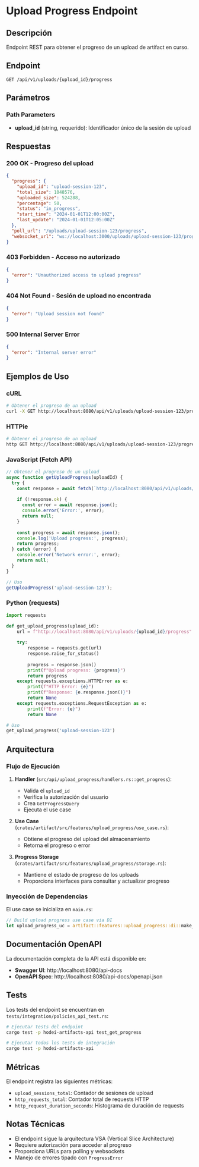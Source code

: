 # Upload Progress Endpoint

## Descripción

Endpoint REST para obtener el progreso de un upload de artifact en curso.

## Endpoint

```
GET /api/v1/uploads/{upload_id}/progress
```

## Parámetros

### Path Parameters

- **upload_id** (string, requerido): Identificador único de la sesión de upload

## Respuestas

### 200 OK - Progreso del upload

```json
{
  "progress": {
    "upload_id": "upload-session-123",
    "total_size": 1048576,
    "uploaded_size": 524288,
    "percentage": 50,
    "status": "in_progress",
    "start_time": "2024-01-01T12:00:00Z",
    "last_update": "2024-01-01T12:05:00Z"
  },
  "poll_url": "/uploads/upload-session-123/progress",
  "websocket_url": "ws://localhost:3000/uploads/upload-session-123/progress/ws"
}
```

### 403 Forbidden - Acceso no autorizado

```json
{
  "error": "Unauthorized access to upload progress"
}
```

### 404 Not Found - Sesión de upload no encontrada

```json
{
  "error": "Upload session not found"
}
```

### 500 Internal Server Error

```json
{
  "error": "Internal server error"
}
```

## Ejemplos de Uso

### cURL

```bash
# Obtener el progreso de un upload
curl -X GET http://localhost:8080/api/v1/uploads/upload-session-123/progress
```

### HTTPie

```bash
# Obtener el progreso de un upload
http GET http://localhost:8080/api/v1/uploads/upload-session-123/progress
```

### JavaScript (Fetch API)

```javascript
// Obtener el progreso de un upload
async function getUploadProgress(uploadId) {
  try {
    const response = await fetch(`http://localhost:8080/api/v1/uploads/${uploadId}/progress`);
    
    if (!response.ok) {
      const error = await response.json();
      console.error('Error:', error);
      return null;
    }
    
    const progress = await response.json();
    console.log('Upload progress:', progress);
    return progress;
  } catch (error) {
    console.error('Network error:', error);
    return null;
  }
}

// Uso
getUploadProgress('upload-session-123');
```

### Python (requests)

```python
import requests

def get_upload_progress(upload_id):
    url = f"http://localhost:8080/api/v1/uploads/{upload_id}/progress"
    
    try:
        response = requests.get(url)
        response.raise_for_status()
        
        progress = response.json()
        print(f"Upload progress: {progress}")
        return progress
    except requests.exceptions.HTTPError as e:
        print(f"HTTP Error: {e}")
        print(f"Response: {e.response.json()}")
        return None
    except requests.exceptions.RequestException as e:
        print(f"Error: {e}")
        return None

# Uso
get_upload_progress('upload-session-123')
```

## Arquitectura

### Flujo de Ejecución

1. **Handler** (`src/api/upload_progress/handlers.rs::get_progress`):
   - Valida el `upload_id`
   - Verifica la autorización del usuario
   - Crea `GetProgressQuery`
   - Ejecuta el use case

2. **Use Case** (`crates/artifact/src/features/upload_progress/use_case.rs`):
   - Obtiene el progreso del upload del almacenamiento
   - Retorna el progreso o error

3. **Progress Storage** (`crates/artifact/src/features/upload_progress/storage.rs`):
   - Mantiene el estado de progreso de los uploads
   - Proporciona interfaces para consultar y actualizar progreso

### Inyección de Dependencias

El use case se inicializa en `main.rs`:

```rust
// Build upload progress use case via DI
let upload_progress_uc = artifact::features::upload_progress::di::make_use_case();
```

## Documentación OpenAPI

La documentación completa de la API está disponible en:

- **Swagger UI**: http://localhost:8080/api-docs
- **OpenAPI Spec**: http://localhost:8080/api-docs/openapi.json

## Tests

Los tests del endpoint se encuentran en `tests/integration/policies_api_test.rs`:

```bash
# Ejecutar tests del endpoint
cargo test -p hodei-artifacts-api test_get_progress

# Ejecutar todos los tests de integración
cargo test -p hodei-artifacts-api
```

## Métricas

El endpoint registra las siguientes métricas:

- `upload_sessions_total`: Contador de sesiones de upload
- `http_requests_total`: Contador total de requests HTTP
- `http_request_duration_seconds`: Histograma de duración de requests

## Notas Técnicas

- El endpoint sigue la arquitectura VSA (Vertical Slice Architecture)
- Requiere autorización para acceder al progreso
- Proporciona URLs para polling y websockets
- Manejo de errores tipado con `ProgressError`
